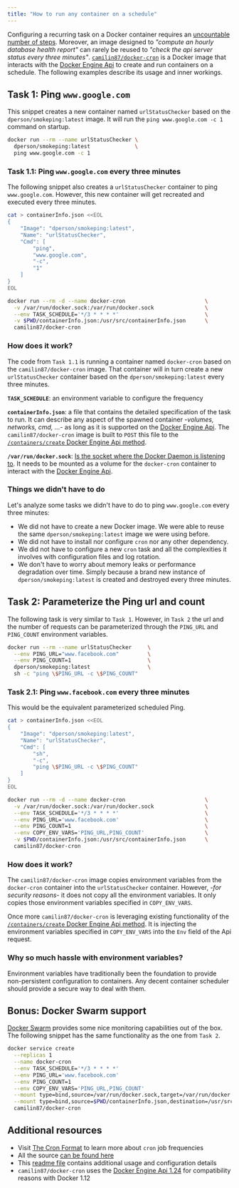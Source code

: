 ```yaml
---
title: "How to run any container on a schedule"
---
```


Configuring a recurring task on a Docker container requires an [uncountable number of steps](https://www.tddapps.com/2016/05/05/how-to-run-node-cron-jobs-in-a-docker-container/). Moreover, an image designed to *"compute an hourly database health report"* can rarely be reused to *"check the api server status every three minutes"*. [`camilin87/docker-cron`](https://github.com/camilin87/docker-cron) is a Docker image that interacts with the [Docker Engine Api](https://docs.docker.com/engine/api/v1.25/) to create and run containers on a schedule. The following examples describe its usage and inner workings.  

## Task 1: Ping `www.google.com`  

This snippet creates a new container named `urlStatusChecker` based on the `dperson/smokeping:latest` image. It will run the `ping www.google.com -c 1` command on startup.

```bash
docker run --rm --name urlStatusChecker \
  dperson/smokeping:latest              \
  ping www.google.com -c 1
```

### Task 1.1: Ping `www.google.com` every three minutes  

The following snippet also creates a `urlStatusChecker` container to ping `www.google.com`. However, this new container will get recreated and executed every three minutes.

```bash
cat > containerInfo.json <<EOL
{
    "Image": "dperson/smokeping:latest",
    "Name": "urlStatusChecker",
    "Cmd": [
        "ping",
        "www.google.com",
        "-c",
        "1"
    ]
}
EOL

docker run --rm -d --name docker-cron                         \
  -v /var/run/docker.sock:/var/run/docker.sock                \
  --env TASK_SCHEDULE='*/3 * * * *'                           \
  -v $PWD/containerInfo.json:/usr/src/containerInfo.json      \
  camilin87/docker-cron
```

### How does it work?  

The code from `Task 1.1` is running a container named `docker-cron` based on the `camilin87/docker-cron` image. That container will in turn create a new `urlStatusChecker` container based on the `dperson/smokeping:latest` every three minutes.  

**`TASK_SCHEDULE`**: an environment variable to configure the frequency  

**`containerInfo.json`**: a file that contains the detailed specification of the task to run. It can describe any aspect of the spawned container -*volumes, networks, cmd, ...*- as long as it is supported on the [Docker Engine Api](https://docs.docker.com/engine/api/v1.25/). The `camilin87/docker-cron` image is built to `POST` this file to the [`/containers/create` Docker Engine Api method](https://docs.docker.com/engine/api/v1.25/).  

**`/var/run/docker.sock`**: [Is the socket where the Docker Daemon is listening to](https://docs.docker.com/engine/reference/commandline/dockerd/#/daemon-socket-option). It needs to be mounted as a volume for the `docker-cron` container to interact with the [Docker Engine Api](https://docs.docker.com/engine/api/v1.25/).  

### Things we didn't have to do  

Let's analyze some tasks we didn't have to do to ping `www.google.com` every three minutes:  

- We did not have to create a new Docker image. We were able to reuse the same `dperson/smokeping:latest` image we were using before.  
- We did not have to install nor configure `cron` nor any other dependency.  
- We did not have to configure a new `cron` task and all the complexities it involves with configuration files and log rotation.  
- We don't have to worry about memory leaks or performance degradation over time. Simply because a brand new instance of `dperson/smokeping:latest` is created and destroyed every three minutes.  

## Task 2: Parameterize the Ping url and count  

The following task is very similar to `Task 1`. However, in `Task 2` the url and the number of requests can be parameterized through the `PING_URL` and `PING_COUNT` environment variables.  

```bash
docker run --rm --name urlStatusChecker     \
  --env PING_URL="www.facebook.com"         \
  --env PING_COUNT=1                        \
  dperson/smokeping:latest                  \
  sh -c "ping \$PING_URL -c \$PING_COUNT"
```

### Task 2.1: Ping `www.facebook.com` every three minutes  

This would be the equivalent parameterized scheduled Ping.  

```bash
cat > containerInfo.json <<EOL
{
    "Image": "dperson/smokeping:latest",
    "Name": "urlStatusChecker",
    "Cmd": [
        "sh",
        "-c",
        "ping \$PING_URL -c \$PING_COUNT"
    ]
}
EOL

docker run --rm -d --name docker-cron                         \
  -v /var/run/docker.sock:/var/run/docker.sock                \
  --env TASK_SCHEDULE='*/3 * * * *'                           \
  --env PING_URL='www.facebook.com'                           \
  --env PING_COUNT=1                                          \
  --env COPY_ENV_VARS='PING_URL,PING_COUNT'                   \
  -v $PWD/containerInfo.json:/usr/src/containerInfo.json      \
  camilin87/docker-cron
```

### How does it work?  

The `camilin87/docker-cron` image copies environment variables from the `docker-cron` container into the `urlStatusChecker` container. However, -*for security reasons*- it does not copy all the environment variables. It only copies those environment variables specified in `COPY_ENV_VARS`.  

Once more `camilin87/docker-cron` is leveraging existing functionality of the [`/containers/create` Docker Engine Api method](https://docs.docker.com/engine/api/v1.25/). It is injecting the environment variables specified in `COPY_ENV_VARS` into the `Env` field of the Api request.  

### Why so much hassle with environment variables?  

Environment variables have traditionally been the foundation to provide non-persistent configuration to containers. Any decent container scheduler should provide a secure way to deal with them.  

## Bonus: Docker Swarm support  

[Docker Swarm](https://www.docker.com/products/docker-swarm) provides some nice monitoring capabilities out of the box. The following snippet has the same functionality as the one from `Task 2`.  

```bash
docker service create                                                                       \
  --replicas 1                                                                              \
  --name docker-cron                                                                        \
  --env TASK_SCHEDULE='*/3 * * * *'                                                         \
  --env PING_URL='www.facebook.com'                                                         \
  --env PING_COUNT=1                                                                        \
  --env COPY_ENV_VARS='PING_URL,PING_COUNT'                                                 \
  --mount type=bind,source=/var/run/docker.sock,target=/var/run/docker.sock                 \
  --mount type=bind,source=$PWD/containerInfo.json,destination=/usr/src/containerInfo.json  \
  camilin87/docker-cron
```

## Additional resources  

- Visit [The Cron Format](http://www.nncron.ru/help/EN/working/cron-format.htm) to learn more about `cron` job frequencies  
- All the source [can be found here](https://github.com/camilin87/docker-cron)  
- This [readme file](https://github.com/camilin87/docker-cron/blob/master/readme.md) contains additional usage and configuration details  
- `camilin87/docker-cron` uses the [Docker Engine Api 1.24](https://docs.docker.com/engine/api/v1.24/) for compatibility reasons with Docker 1.12  

